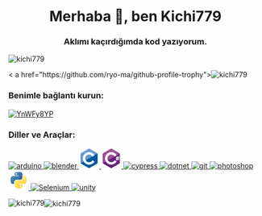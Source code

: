 <h1 align="center">Merhaba 👋, ben Kichi779</h1>
<h3 align="center">Aklımı kaçırdığımda kod yazıyorum.</h3>

<p align="left "> <img src="https://komarev.com/ghpvc/?username=kichi779&label=Profile%20views&color=ff0000&style=flat" alt="kichi779" /> </p>

<p align="left"> < a href="https://github.com/ryo-ma/github-profile-trophy"><img src="https://github-profile-trophy.vercel.app/?username=kichi779" alt=" kichi779" /></a> </p>

<h3 align="left">Benimle bağlantı kurun:</h3>
<p align="left">
<a href="https://discord.gg/YnWFy8YP " hedef="boş"><img align="center" src="https://raw.githubusercontent.com/rahuldkjain/github-profile-readme-generator/master/src/images/icons/Social/discord.svg" alt="YnWFy8YP" yükseklik= "30" genişlik="40" /></a>
</p>

<h3 align="left">Diller ve Araçlar:</h3>
<p align="left"> <a href="https://www.arduino.cc/" target="_blank" rel="noreferrer"> <img src="https://cdn.worldvectorlogo.com/ logolar/arduino-1.svg" alt="arduino" width="40" height="40"/> </a> <a href="https://www.blender.org/" target="_blank" rel="noreferrer"> <img src="https://download.blender.org/branding/community/blender_community_badge_white.svg" alt="blender" width="40" height="40"/> </a> <a href="https://www.cprogramming.com/" target="_blank" rel="noreferrer"> <img src="https://raw.githubusercontent.com/devicons/devicon/master/icons/c/c-original.svg" alt="c" width="40" height="40"/> </a> <a href="https://www. w3schools.com/cs/" target="_blank" rel="noreferrer"> <img src="https://raw.githubusercontent.com/devicons/devicon/master/icons/csharp/csharp-original.svg" alt ="csharp" width="40" height="40"/> </a> <a href="https://www.cypress.io" target="_blank" rel="noreferrer"> <img src= "https://raw.githubusercontent.com/simple-icons/simple-icons/6e46ec1fc23b60c8fd0d2f2ff46db82e16dbd75f/icons/cypress.svg" alt="cypress" width="40" height="40"/> </a><a href="https://dotnet.microsoft.com/" target="_blank" rel="noreferrer"> <img src="https://raw.githubusercontent.com/devicons/devicon/master/icons/ dot-net/dot-net-original-wordmark.svg" alt="dotnet" width="40" height="40"/> </a> <a href="https://git-scm.com/ " target="_blank" rel="noreferrer"> <img src="https://www.vectorlogo.zone/logos/git-scm/git-scm-icon.svg" alt="git" width="40 " height="40"/> </a> <a href="https://www.photoshop.com/en" target="_blank" rel="noreferrer"> <img src="https://raw .githubusercontent.com/devicons/devicon/master/icons/photoshop/photoshop-line.svg" alt="photoshop" width="40" height="40"/> </a> <a href="https://www. python.org" target="_blank" rel="noreferrer"> <img src="https://raw.githubusercontent.com/devicons/devicon/master/icons/python/python-original.svg" alt="python " width="40" height="40"/> </a> <a href="https://www.selenium.dev" target="_blank" rel="noreferrer"> <img src="https: //raw.githubusercontent.com/detain/svg-logos/780f25886640cef088af994181646db2f6b1a3f8/svg/selenium-logo.svg" alt="Selenium" width="40" height="40"/> </a><a href="https://unity.com/" target="_blank" rel="noreferrer"> <img src="https://www.vectorlogo.zone/logos/unity3d/unity3d-icon.svg" alt="unity" width="40" height="40"/> </a> </p>

<p><img align="left" src="https://github-readme-stats.vercel.app/api/top-langs?username=kichi779&show_icons=true&theme=tokyonight&locale=en&layout=compact" alt="kichi779" /></p>

<p> <img align="center" src="https://github-readme-stats.vercel.app/api?username=kichi779&show_icons=true&theme=tokyonight&locale=tr" alt=" kichi779" /></p>
